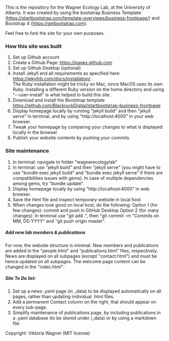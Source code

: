 This is the repository for the Wagner Ecology Lab, at the University of Alberta.
It was created by using the bootstrap Business Template: (https://startbootstrap.com/template-overviews/business-frontpage/) and Bootstrap 4 (https://getbootstrap.com). 

Feel free to fork the site for your own purposes.

### How this site was built
1. Set up Github account
2. Create a Github Page: https://pages.github.com
3. Set up Github Desktop (optional)
4. Install Jekyll and all requirements as specified here: https://jekyllrb.com/docs/installation/ .   
The Ruby installation might be tricky on Mac, since MacOS uses its own Ruby. Installing a different Ruby version on the home directory and using "--user-install" is what helped to build this site.
5. Download and install the Bootstrap template https://github.com/BlackrockDigital/startbootstrap-business-frontpage
6. Display homepage locally by running "jekyll build" and then "jekyll serve" in terminal, and by using "http://localhost:4000" in your web browser.
7. Tweak your homepage by comparing your changes to what is displayed locally in the browser
8. Publish your website contents by pushing your commits.

### Site maintenance
1. In terminal: navigate to folder "wagnerecologylab"
2. In terminal: use "jekyll build" and then "jekyll serve" (you might have to use "bundle exec jekyll build" and "bundle exec jekyll serve" if there are compatibilities issues with gems). In case of multiple dependencies among gems, try "bundle update".
3. Display homepage locally by using "http://localhost:4000" in web browser.
4. Save the html file and inspect temporary website in local host
5. When changes look good on local host, do the following:
Option 1 (for few changes): commit and push in GitHub Desktop
Option 2 (for many changes): In terminal use "git add .", then "git commit -m "Commits on MM, DD YYYY" and "git push origin master".

##### Add new lab members & publications
For now, the website structure is minimal. New members and publications are added in the "people.html" and "publications.html" files, respectively. News are displayed on all subpages (except "contact.html") and must be hence updated on all subpages. The welcome page content can be changed in the "index.html".

##### Site To Do list:
1. Set up a news .yaml page (in _data) to be displayed automatically on all pages, rather than updating individual .html files.
2. Add a permanent Contact column on the right, that should appear on every sub-page.
3. Simplify maintenance of publications page, by including publications in a .yaml database (to be stored under /_data) or by using a markdown file.

Copyright: Viktoria Wagner (MIT license)